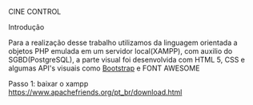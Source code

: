 CINE CONTROL 

Introdução

Para a realização desse trabalho utilizamos da linguagem orientada a objetos PHP emulada em um servidor local(XAMPP), com auxilio do SGBD(PostgreSQL), a parte visual foi desenvolvida com HTML 5, CSS e algumas API's visuais como <a href=“https://getbootstrap.com/“>Bootstrap</a> e FONT AWESOME

Passo 1: baixar o xampp https://www.apachefriends.org/pt_br/download.html
